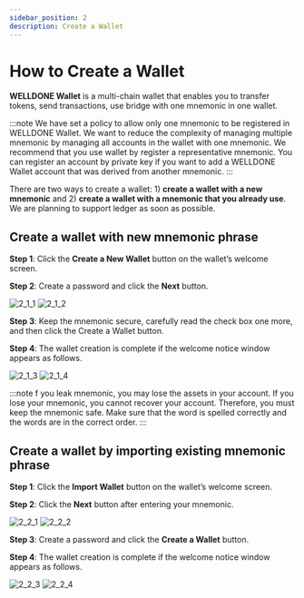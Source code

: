 ```yaml
---
sidebar_position: 2
description: Create a Wallet
---
```


# How to Create a Wallet

**WELLDONE Wallet** is a multi-chain wallet that enables you to transfer tokens, send transactions, use bridge with one mnemonic in one wallet.

:::note
We have set a policy to allow only one mnemonic to be registered in WELLDONE Wallet. We want to reduce the complexity of managing multiple mnemonic by managing all accounts in the wallet with one mnemonic. We recommend that you use wallet by register a representative mnemonic. You can register an account by private key if you want to add a WELLDONE Wallet account that was derived from another mnemonic.
:::

There are two ways to create a wallet: 1) **create a wallet with a new mnemonic** and 2) **create a wallet with a mnemonic that you already use**. We are planning to support ledger as soon as possible.

## Create a wallet with new mnemonic phrase

**Step 1**: Click the **Create a New Wallet** button on the wallet’s welcome screen.

**Step 2**: Create a password and click the **Next** button.

![2_1_1](./img/2_1_1.png?raw=true '2_1_1')
![2_1_2](./img/2_1_2.png?raw=true '2_1_2')

**Step 3**: Keep the mnemonic secure, carefully read the check box one more, and then click the Create a Wallet button.

**Step 4**: The wallet creation is complete if the welcome notice window appears as follows.

![2_1_3](./img/2_1_3.png?raw=true '2_1_3')
![2_1_4](./img/2_1_4.png?raw=true '2_1_4')

:::note
f you leak mnemonic, you may lose the assets in your account. If you lose your mnemonic, you cannot recover your account. Therefore, you must keep the mnemonic safe. Make sure that the word is spelled correctly and the words are in the correct order.
:::

## Create a wallet by importing existing mnemonic phrase

**Step 1**: Click the **Import Wallet** button on the wallet’s welcome screen.

**Step 2**: Click the **Next** button after entering your mnemonic.

![2_2_1](./img/2_2_1.png?raw=true '2_2_1')
![2_2_2](./img/2_2_2.png?raw=true '2_2_2')

**Step 3**: Create a password and click the **Create a Wallet** button.

**Step 4**: The wallet creation is complete if the welcome notice window appears as follows.

![2_2_3](./img/2_2_3.png?raw=true '2_2_3')
![2_2_4](./img/2_2_4.png?raw=true '2_2_4')
